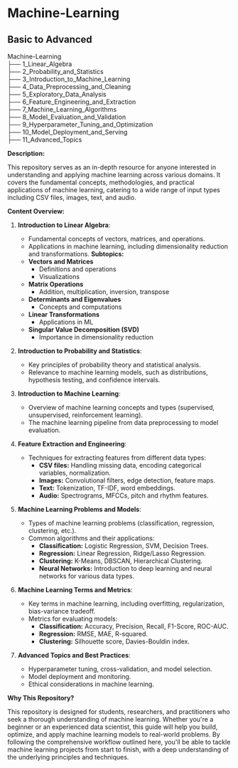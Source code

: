 # Machine-Learning
## Basic to Advanced

Machine-Learning<br/>
├── 1_Linear_Algebra <br/>
├── 2_Probability_and_Statistics <br/>
├── 3_Introduction_to_Machine_Learning<br/>
├── 4_Data_Preprocessing_and_Cleaning<br/>
├── 5_Exploratory_Data_Analysis<br/>
├── 6_Feature_Engineering_and_Extraction<br/>
├── 7_Machine_Learning_Algorithms<br/>
├── 8_Model_Evaluation_and_Validation<br/>
├── 9_Hyperparameter_Tuning_and_Optimization<br/>
├── 10_Model_Deployment_and_Serving<br/>
├── 11_Advanced_Topics<br/>


**Description:**

This repository serves as an in-depth resource for anyone interested in understanding and applying machine learning across various domains. It covers the fundamental concepts, methodologies, and practical applications of machine learning, catering to a wide range of input types including CSV files, images, text, and audio.

**Content Overview:**

1. **Introduction to Linear Algebra**:
   - Fundamental concepts of vectors, matrices, and operations.
   - Applications in machine learning, including dimensionality reduction and transformations.
   **Subtopics:**
   - **Vectors and Matrices**
     - Definitions and operations
     - Visualizations
   - **Matrix Operations**
     - Addition, multiplication, inversion, transpose
   - **Determinants and Eigenvalues**
     - Concepts and computations
   - **Linear Transformations**
     - Applications in ML
   - **Singular Value Decomposition (SVD)**
     - Importance in dimensionality reduction

2. **Introduction to Probability and Statistics**:
   - Key principles of probability theory and statistical analysis.
   - Relevance to machine learning models, such as distributions, hypothesis testing, and confidence intervals.

3. **Introduction to Machine Learning**:
   - Overview of machine learning concepts and types (supervised, unsupervised, reinforcement learning).
   - The machine learning pipeline from data preprocessing to model evaluation.

4. **Feature Extraction and Engineering**:
   - Techniques for extracting features from different data types:
     - **CSV files:** Handling missing data, encoding categorical variables, normalization.
     - **Images:** Convolutional filters, edge detection, feature maps.
     - **Text:** Tokenization, TF-IDF, word embeddings.
     - **Audio:** Spectrograms, MFCCs, pitch and rhythm features.

5. **Machine Learning Problems and Models**:
   - Types of machine learning problems (classification, regression, clustering, etc.).
   - Common algorithms and their applications:
     - **Classification:** Logistic Regression, SVM, Decision Trees.
     - **Regression:** Linear Regression, Ridge/Lasso Regression.
     - **Clustering:** K-Means, DBSCAN, Hierarchical Clustering.
     - **Neural Networks:** Introduction to deep learning and neural networks for various data types.

6. **Machine Learning Terms and Metrics**:
   - Key terms in machine learning, including overfitting, regularization, bias-variance tradeoff.
   - Metrics for evaluating models:
     - **Classification:** Accuracy, Precision, Recall, F1-Score, ROC-AUC.
     - **Regression:** RMSE, MAE, R-squared.
     - **Clustering:** Silhouette score, Davies-Bouldin index.

7. **Advanced Topics and Best Practices**:
   - Hyperparameter tuning, cross-validation, and model selection.
   - Model deployment and monitoring.
   - Ethical considerations in machine learning.

**Why This Repository?**

This repository is designed for students, researchers, and practitioners who seek a thorough understanding of machine learning. Whether you're a beginner or an experienced data scientist, this guide will help you build, optimize, and apply machine learning models to real-world problems. By following the comprehensive workflow outlined here, you'll be able to tackle machine learning projects from start to finish, with a deep understanding of the underlying principles and techniques.

